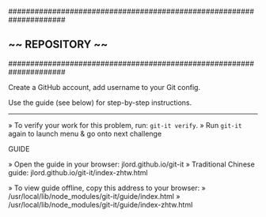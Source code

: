  #####################################################################
 ##                       ~~  REPOSITORY  ~~                        ##
 #####################################################################

  Create a GitHub account, add username to your Git config.

  Use the guide (see below) for step-by-step instructions.

  ---------------------------------------------------------------------

  » To verify your work for this problem, run: `git-it verify`.
  » Run `git-it` again to launch menu & go onto next challenge

  GUIDE

  » Open the guide in your browser: jlord.github.io/git-it
  » Traditional Chinese guide: jlord.github.io/git-it/index-zhtw.html

  » To view guide offline, copy this address to your browser:
  » /usr/local/lib/node_modules/git-it/guide/index.html
  » /usr/local/lib/node_modules/git-it/guide/index-zhtw.html
